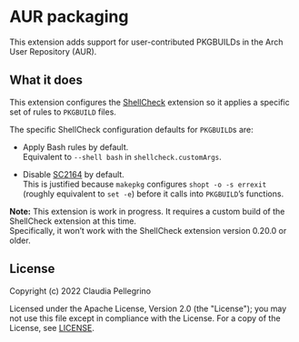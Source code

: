 # AUR packaging

This extension adds support for user-contributed PKGBUILDs in the
Arch User Repository (AUR).

## What it does

This extension configures the
[ShellCheck](https://marketplace.visualstudio.com/items?itemName=timonwong.shellcheck)
extension so it applies a specific set of rules to `PKGBUILD` files.

The specific ShellCheck configuration defaults for `PKGBUILD`s are:

- Apply Bash rules by default.  
  Equivalent to `--shell bash` in `shellcheck.customArgs`.

- Disable [SC2164](https://www.shellcheck.net/wiki/SC2164) by
  default.  
  This is justified because `makepkg` configures `shopt -o -s errexit`
  (roughly equivalent to `set -e`) before it calls into `PKGBUILD`’s
  functions.

**Note:** This extension is work in progress. It requires a custom
build of the ShellCheck extension at this time.  
Specifically, it won’t work with the ShellCheck extension version
0.20.0 or older.

<!--
- Suppresses unhelpful ShellCheck rules
  [SC2034](https://www.shellcheck.net/wiki/SC2034) and
  [SC2154](https://www.shellcheck.net/wiki/SC2154) for
  `PKGBUILD` files.
-->

## License

Copyright (c) 2022 Claudia Pellegrino

Licensed under the Apache License, Version 2.0 (the "License");
you may not use this file except in compliance with the License.
For a copy of the License, see [LICENSE](LICENSE).
